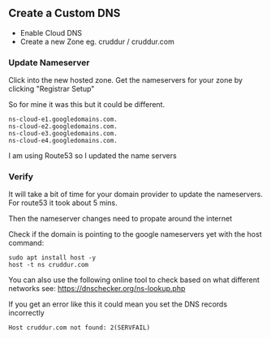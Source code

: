 ## Create a Custom DNS


- Enable Cloud DNS
- Create a new Zone eg. cruddur / cruddur.com

### Update Nameserver

Click into the new hosted zone.
Get the nameservers for your zone by clicking "Registrar Setup"

So for mine it was this but it could be different.
```
ns-cloud-e1.googledomains.com.
ns-cloud-e2.googledomains.com.
ns-cloud-e3.googledomains.com.
ns-cloud-e4.googledomains.com.
```

I am using Route53 so I updated the name servers

### Verify

It will take a bit of time for your domain provider to update the nameservers.
For route53 it took about 5 mins.

Then the nameserver changes need to propate around the internet

Check if the domain is pointing to the google nameservers yet with the host command:

```
sudo apt install host -y
host -t ns cruddur.com
```

You can also use the following online tool to check based on what different networks see:
https://dnschecker.org/ns-lookup.php


If you get an error like this it could mean you set the DNS records incorrectly
```
Host cruddur.com not found: 2(SERVFAIL)
```
